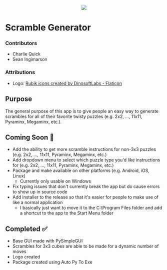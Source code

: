 <p align="center"> <img src="/images/logo-512x512.ico" /> </p>

# Scramble Generator

### Contributors

- Charlie Quick
- Sean Ingimarson

### Attributions

- Logo: <a href="https://www.flaticon.com/free-icons/rubik" title="Rubik icons">Rubik icons created by DinosoftLabs - Flaticon</a>

## Purpose

The general purpose of this app is to give people an easy way to generate scrambles for all of their favorite twisty puzzles (e.g. 2x2, ..., 11x11, Pyraminx, Megaminx, etc.).

## Coming Soon :construction:

- Add the ability to get more scramble instructions for non-3x3 puzzles (e.g. 2x2, ..., 11x11, Pyraminx, Megaminx, etc.)
- Add dropdown menu to select which puzzle type you'd like instructions for (e.g. 2x2, ..., 11x11, Pyraminx, Megaminx, etc.)
- Package and make available on other platforms (e.g. Android, iOS, Linux)
  - Currently only usable on Windows
- Fix typing issues that don't currently break the app but do cause errors to show up in source code
- Add installer to the release so that it's easier for people to make use of like a normal application
  - I basically just want to move it to the C:\Program Files folder and add a shortcut to the app to the Start Menu folder


## Completed :white_check_mark:

- Base GUI made with PySimpleGUI
- Scrambles for 3x3 cubes are able to be made for a dynamic number of moves
- Logo created
- Package created using Auto Py To Exe
